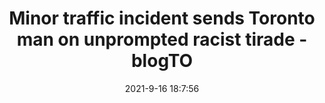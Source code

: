 ---
"title": "Minor traffic incident sends Toronto man on unprompted racist tirade - blogTO"
"date": "2021-9-16 18:7:56"
"feed_name": "GOOGLENEWSCONSTRUCTION"
"feed_website": "https://news.google.com/search?q=construction%2Bincident&hl=en-US&gl=US&ceid=US:en"
"feed_rss": "https://news.google.com/rss/search?q=construction%2Bincident&hl=en-US&gl=US&ceid=US:en"
"link": "https://www.blogto.com/city/2021/09/minor-traffic-incident-sends-toronto-man-unprompted-racist-tirade/"
"file": "_posts/2021-1-1-78dd5373ba13c1f9f42b7dd1c056186d4955e581.md"
"accident": "1"
"drilling": "0"
"dead": "0"
"injured": "0"
---